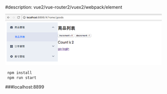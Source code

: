 #description:
vue2/vue-router2/vuex2/webpack/element

![Alt text](https://github.com/1451417401/SimpleVue2SPA/blob/master/snap.png)


	 npm install
	 npm run start
###localhost:8899
